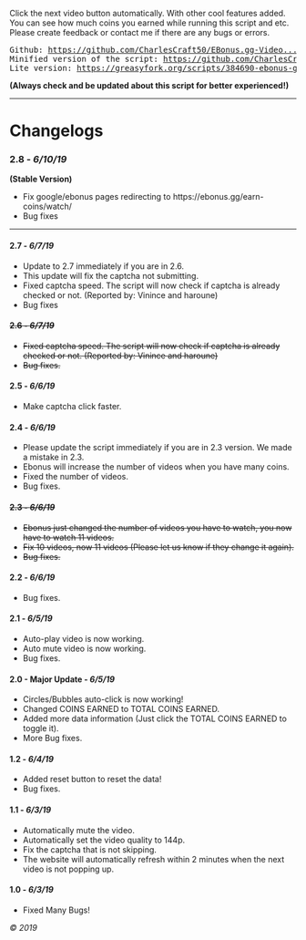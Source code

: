 <p>Click the next video button automatically. With other cool features added.
You can see how much coins you earned while running this script and etc.
Please create feedback or contact me if there are any bugs or errors.</p>

<pre>
Github: <a href='https://github.com/CharlesCraft50/EBonus.gg-Video/blob/master/EBonus.gg-Video.user.js' target='_blank'>https://github.com/CharlesCraft50/EBonus.gg-Video...</a>
Minified version of the script: <a href='https://github.com/CharlesCraft50/EBonus.gg-Video/blob/master/EBonus.gg-Video.user.js' target='_blank'>https://github.com/CharlesCraft50/EBonus.gg-Video...</a>
Lite version: <a href='https://greasyfork.org/scripts/384690-ebonus-gg-video-lite' target='_blank'>https://greasyfork.org/scripts/384690-ebonus-gg-video-lite</a>
</pre>


<b>(Always check and be updated about this script for better experienced!)</b>

<hr>

<h1>Changelogs</h1>

<h3>2.8 - <i>6/10/19</i></h3>
<b>(Stable Version)</b>
<ul>
<li>Fix google/ebonus pages redirecting to https://ebonus.gg/earn-coins/watch/</li>
<li>Bug fixes</li>
</ul>

<hr>

<h4>2.7 - <i>6/7/19</i></h4>
<ul>
<li>Update to 2.7 immediately if you are in 2.6.</li>
<li>This update will fix the captcha not submitting.</li>
<li>Fixed captcha speed. The script will now check if captcha is already checked or not. (Reported by: Vinince and haroune)</li>
<li>Bug fixes</li>
</ul>

<strike>
<h4>2.6 - <i>6/7/19</i></h4>
<ul>
<li>Fixed captcha speed. The script will now check if captcha is already checked or not. (Reported by: Vinince and haroune)</li>
<li>Bug fixes.</li>
</ul>
</strike>

<h4>2.5 - <i>6/6/19</i></h4>
<ul>
<li>Make captcha click faster.</li>
</ul>

<h4>2.4 - <i>6/6/19</i></h4>
<ul>
<li>Please update the script immediately if you are in 2.3 version. We made a mistake in 2.3.</li>
<li>Ebonus will increase the number of videos when you have many coins.</li>
<li>Fixed the number of videos.</li>
<li>Bug fixes.</li>
</ul>

<strike>
<h4>2.3 - <i>6/6/19</i></h4>
<ul>
<li>Ebonus just changed the number of videos you have to watch, you now have to watch 11 videos.</li>
<li>Fix 10 videos, now 11 videos (Please let us know if they change it again).</li>
<li>Bug fixes.</li>
</ul>
</strike>

<h4>2.2 - <i>6/6/19</i></h4>
<ul>
<li>Bug fixes.</li>
</ul>

<h4>2.1 - <i>6/5/19</i></h4>
<ul>
<li>Auto-play video is now working.</li>
<li>Auto mute video is now working.</li>
<li>Bug fixes.</li>
</ul>

<h4>2.0 - Major Update - <i>6/5/19</i></h4>
<ul>
<li>Circles/Bubbles auto-click is now working!</li>
<li>Changed COINS EARNED to TOTAL COINS EARNED.</li>
<li>Added more data information (Just click the TOTAL COINS EARNED to toggle it).</li>
<li>More Bug fixes.</li>
</ul>

<h4>1.2 - <i>6/4/19</i></h4>
<ul>
<li>Added reset button to reset the data!</li>
<li>Bug fixes.</li>
</ul>

<h4>1.1 - <i>6/3/19</i></h4>
<ul>
<li>Automatically mute the video.</li>
<li>Automatically set the video quality to 144p.</li>
<li>Fix the captcha that is not skipping.</li>
<li>The website will automatically refresh within 2 minutes when the next video is not popping up.</li>
</ul>

<h4>1.0 - <i>6/3/19</i></h4>
<ul>
<li>Fixed Many Bugs!</li>
</ul>

<i>© 2019</i>
